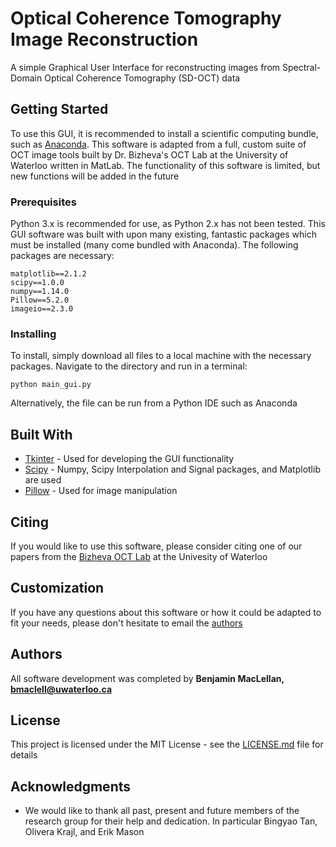 # Optical Coherence Tomography Image Reconstruction

A simple Graphical User Interface for reconstructing images from Spectral-Domain Optical Coherence Tomography (SD-OCT) data 

## Getting Started

To use this GUI, it is recommended to install a scientific computing bundle, such as [Anaconda](https://anaconda.org/anaconda/python). This software is adapted from a full, custom suite of OCT image tools built by Dr. Bizheva's OCT Lab at the University of Waterloo written in MatLab. The functionality of this software is limited, but new functions will be added in the future

### Prerequisites

Python 3.x is recommended for use, as Python 2.x has not been tested. This GUI software was built with upon many existing, fantastic packages which must be installed (many come bundled with Anaconda). The following packages are necessary:

```
matplotlib==2.1.2
scipy==1.0.0
numpy==1.14.0
Pillow==5.2.0
imageio==2.3.0
```

### Installing
To install, simply download all files to a local machine with the necessary packages. Navigate to the directory and run in a terminal:

```
python main_gui.py
```

Alternatively, the file can be run  from a Python IDE such as Anaconda


## Built With
* [Tkinter](https://docs.python.org/2/library/tkinter.html) - Used for developing the GUI functionality
* [Scipy](https://www.scipy.org/) - Numpy, Scipy Interpolation and Signal packages, and Matplotlib are used
* [Pillow](https://pillow.readthedocs.io/en/5.2.x/) - Used for image manipulation

## Citing
If you would like to use this software, please consider citing one of our papers from the [Bizheva OCT Lab](https://scholar.google.ca/citations?user=4hgzfwgAAAAJ&hl=en) at the Univesity of Waterloo

## Customization

If you have any questions about this software or how it could be adapted to fit your needs, please don't hesitate to email the [authors](mailto:bmaclell@uwaterloo.ca)

## Authors

All software development was completed by **Benjamin MacLellan, bmaclell@uwaterloo.ca**


## License

This project is licensed under the MIT License - see the [LICENSE.md](LICENSE.md) file for details

## Acknowledgments

* We would like to thank all past, present and future members of the research group for their help and dedication. In particular Bingyao Tan, Olivera Krajl, and Erik Mason

